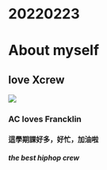 # 20220223
# About myself
## love Xcrew
![](https://i.imgur.com/ZS8MslE.png)
### AC loves Francklin
#### 這學期課好多，好忙，加油啦
##### the best hiphop crew
